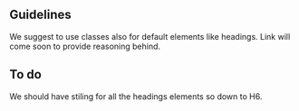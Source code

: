 ## Guidelines ##
We suggest to use classes also for default elements like headings. Link will come soon to provide reasoning behind.

## To do ##
We should have stiling for all the headings elements so down to H6.